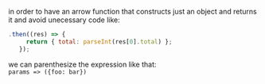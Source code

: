 in order to have an arrow function that constructs just an object and returns it and avoid unecessary code like:  
```javascript
.then((res) => {
     return { total: parseInt(res[0].total) };
   });
```

we can parenthesize the expression like that:  
`params => ({foo: bar})`

